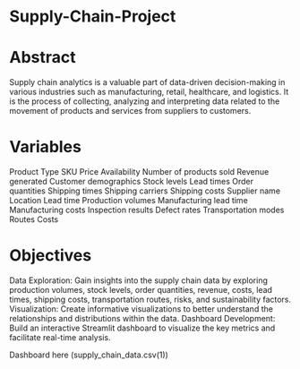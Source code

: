 # Supply-Chain-Project

# Abstract
Supply chain analytics is a valuable part of data-driven decision-making in various industries such as manufacturing, retail, healthcare, and logistics. It is the process of collecting, analyzing and interpreting data related to the movement of products and services from suppliers to customers.
# Variables
Product Type
SKU
Price
Availability
Number of products sold
Revenue generated
Customer demographics
Stock levels
Lead times
Order quantities
Shipping times
Shipping carriers
Shipping costs
Supplier name
Location
Lead time
Production volumes
Manufacturing lead time
Manufacturing costs
Inspection results
Defect rates
Transportation modes
Routes
Costs

# Objectives
Data Exploration: Gain insights into the supply chain data by exploring production volumes, stock levels, order quantities, revenue, costs, lead times, shipping costs, transportation routes, risks, and sustainability factors.
Visualization: Create informative visualizations to better understand the relationships and distributions within the data.
Dashboard Development: Build an interactive Streamlit dashboard to visualize the key metrics and facilitate real-time analysis.

Dashboard here (supply_chain_data.csv(1))
